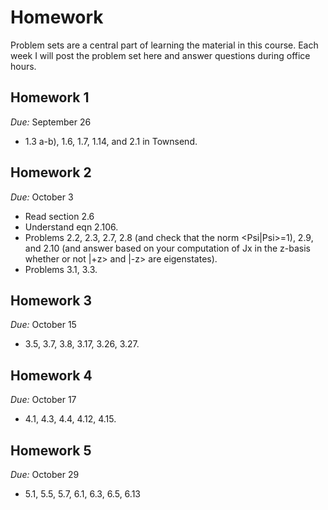 # Homework

Problem sets are a central part of learning the material in this course. Each week
I will post the problem set here and answer questions during office hours. 

## Homework 1
*Due:* September 26

- 1.3 a-b), 1.6, 1.7, 1.14, and 2.1 in Townsend.

## Homework 2
*Due:* October 3

- Read section 2.6
- Understand eqn 2.106.
- Problems 2.2, 2.3, 2.7, 2.8 (and check that the norm <Psi|Psi>=1), 2.9, and 2.10 (and answer based on your computation of Jx in the z-basis whether or not |+z> and |-z> are eigenstates).
- Problems 3.1, 3.3.

## Homework 3
*Due:* October 15
- 3.5, 3.7, 3.8, 3.17, 3.26, 3.27.

## Homework 4
*Due:* October 17
- 4.1, 4.3, 4.4, 4.12, 4.15.

## Homework 5
*Due:* October 29
- 5.1, 5.5, 5.7, 6.1, 6.3, 6.5, 6.13